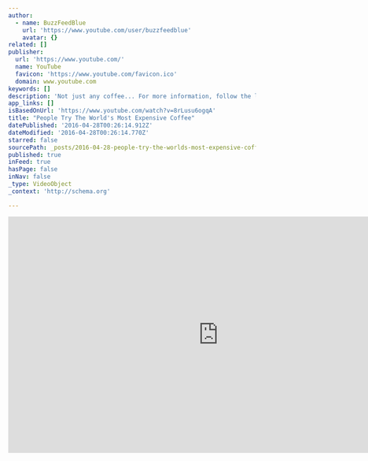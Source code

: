 ```yaml
---
author:
  - name: BuzzFeedBlue
    url: 'https://www.youtube.com/user/buzzfeedblue'
    avatar: {}
related: []
publisher:
  url: 'https://www.youtube.com/'
  name: YouTube
  favicon: 'https://www.youtube.com/favicon.ico'
  domain: www.youtube.com
keywords: []
description: 'Not just any coffee... For more information, follow the links below: http://www.bbc.com/news/uk-england-london-24034029 http://world.time.com/2013/10/02/the-worlds-most-expensive-coffee-is-a-cruel-cynical-scam/ Check out more awesome videos at BuzzFeedBlue! http://bit.ly/YTbuzzfeedblue MUSIC FIREWALK AUDIO NETWORK Made by BFMP www.buzzfeed.com/videoteam Film Footage courtesy of Shutterstock, Inc. BY: Kosin Sukhum GET MORE BUZZFEED www.buzzfeed.com/videoteam www.facebook.com/buzzfeedvideo www.instagram.com/buzzfeedvideo www.buzzfeed.com/video www.youtube.com/buzzfeedvideo www.youtube.com/buzzfeedyellow www.youtube.com/buzzfeedblue www.youtube.com/buzzfeedviolet BUZZFEED BLUE Bite-size knowledge for a big world from the BuzzFeed crew.'
app_links: []
isBasedOnUrl: 'https://www.youtube.com/watch?v=8rLusu6ogqA'
title: "People Try The World's Most Expensive Coffee"
datePublished: '2016-04-28T00:26:14.912Z'
dateModified: '2016-04-28T00:26:14.770Z'
starred: false
sourcePath: _posts/2016-04-28-people-try-the-worlds-most-expensive-coffee.md
published: true
inFeed: true
hasPage: false
inNav: false
_type: VideoObject
_context: 'http://schema.org'

---
```

<iframe src="https://cdn.embedly.com/widgets/media.html?src=https%3A%2F%2Fwww.youtube.com%2Fembed%2F8rLusu6ogqA%3Ffeature%3Doembed&amp;url=https%3A%2F%2Fwww.youtube.com%2Fwatch%3Fv%3D8rLusu6ogqA&amp;image=https%3A%2F%2Fi.ytimg.com%2Fvi%2F8rLusu6ogqA%2Fhqdefault.jpg&amp;key=b7d04c9b404c499eba89ee7072e1c4f7&amp;type=text%2Fhtml&amp;schema=youtube" width="854" height="480" scrolling="no" frameborder="0" allowfullscreen="" style=""></iframe>
